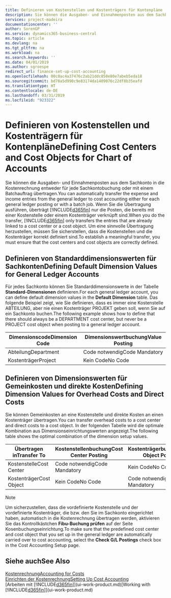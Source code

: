 ```yaml
---
title: Definieren von Kostenstellen und Kostenträgern für Kontenpläne | Microsoft Docs
description: Sie können die Ausgaben- und Einnahmenposten aus dem Sachkonto in die Kostenrechnung entweder für jede Sachkontobuchung oder mit einem Batchauftrag übertragen. Wenn Sie die Übertragung ausführen, überträgt das System nur die Posten, die bereits mit einer Kostenstelle oder einem Kostenträger verknüpft sind. Um eine sinnvolle Übertragung herzustellen, müssen Sie sicherstellen, dass die Kostenstellen und die Kostenträger korrekt definiert sind.
services: project-madeira
documentationcenter: ''
author: SorenGP
ms.service: dynamics365-business-central
ms.topic: article
ms.devlang: na
ms.tgt_pltfrm: na
ms.workload: na
ms.search.keywords: ''
ms.date: 04/01/2019
ms.author: sgroespe
redirect_url: finance-set-up-cost-accounting
ms.openlocfilehash: 00c0ac4a37476c2ab21ddc850e80e7abeb5eda18
ms.sourcegitcommit: bd78a5d990c9e83174da1409076c22df8b35eafd
ms.translationtype: HT
ms.contentlocale: de-DE
ms.lasthandoff: 03/31/2019
ms.locfileid: "923322"
---
```

# <a name="defining-cost-centers-and-cost-objects-for-chart-of-accounts"></a><span data-ttu-id="07ae4-105">Definieren von Kostenstellen und Kostenträgern für Kontenpläne</span><span class="sxs-lookup"><span data-stu-id="07ae4-105">Defining Cost Centers and Cost Objects for Chart of Accounts</span></span>
<span data-ttu-id="07ae4-106">Sie können die Ausgaben- und Einnahmenposten aus dem Sachkonto in die Kostenrechnung entweder für jede Sachkontobuchung oder mit einem Batchauftrag übertragen.</span><span class="sxs-lookup"><span data-stu-id="07ae4-106">You can automatically transfer the expense and income entries from the general ledger to cost accounting either for each general ledger posting or with a batch job.</span></span> <span data-ttu-id="07ae4-107">Wenn Sie die Übertragung ausführen, überträgt [!INCLUDE[d365fin](includes/d365fin_md.md)] nur die Posten, die bereits mit einer Kostenstelle oder einem Kostenträger verknüpft sind.</span><span class="sxs-lookup"><span data-stu-id="07ae4-107">When you do the transfer, [!INCLUDE[d365fin](includes/d365fin_md.md)] only transfers the entries that are already linked to a cost center or a cost object.</span></span> <span data-ttu-id="07ae4-108">Um eine sinnvolle Übertragung herzustellen, müssen Sie sicherstellen, dass die Kostenstellen und die Kostenträger korrekt definiert sind.</span><span class="sxs-lookup"><span data-stu-id="07ae4-108">To establish a meaningful transfer, you must ensure that the cost centers and cost objects are correctly defined.</span></span>  

## <a name="defining-default-dimension-values-for-general-ledger-accounts"></a><span data-ttu-id="07ae4-109">Definieren von Standarddimensionswerten für Sachkonten</span><span class="sxs-lookup"><span data-stu-id="07ae4-109">Defining Default Dimension Values for General Ledger Accounts</span></span>  
<span data-ttu-id="07ae4-110">Für jedes Sachkonto können Sie Standarddimensionswerte in der Tabelle **Standard-Dimensionen** definieren.</span><span class="sxs-lookup"><span data-stu-id="07ae4-110">For each general ledger account, you can define default dimension values in the **Default Dimension** table.</span></span> <span data-ttu-id="07ae4-111">Das folgende Beispiel zeigt, wie Sie definieren, dass es immer eine Kostenstelle ABTEILUNG, aber nie einen Kostenträger PROJEKT geben soll, wenn Sie auf ein Sachkonto buchen.</span><span class="sxs-lookup"><span data-stu-id="07ae4-111">The following example shows how to define that there should always be a DEPARTMENT cost center, but never be a PROJECT cost object when posting to a general ledger account.</span></span>  

|<span data-ttu-id="07ae4-112">**Dimensionscode**</span><span class="sxs-lookup"><span data-stu-id="07ae4-112">**Dimension Code**</span></span>|<span data-ttu-id="07ae4-113">**Dimensionswertbuchung**</span><span class="sxs-lookup"><span data-stu-id="07ae4-113">**Value Posting**</span></span>|  
|------------------------------------------|-----------------------------------------|  
|<span data-ttu-id="07ae4-114">Abteilung</span><span class="sxs-lookup"><span data-stu-id="07ae4-114">Department</span></span>|<span data-ttu-id="07ae4-115">Code notwendig</span><span class="sxs-lookup"><span data-stu-id="07ae4-115">Code Mandatory</span></span>|  
|<span data-ttu-id="07ae4-116">Kostenträger</span><span class="sxs-lookup"><span data-stu-id="07ae4-116">Project</span></span>|<span data-ttu-id="07ae4-117">Kein Code</span><span class="sxs-lookup"><span data-stu-id="07ae4-117">No Code</span></span>|  

## <a name="defining-dimension-values-for-overhead-costs-and-direct-costs"></a><span data-ttu-id="07ae4-118">Definieren von Dimensionswerten für Gemeinkosten und direkte Kosten</span><span class="sxs-lookup"><span data-stu-id="07ae4-118">Defining Dimension Values for Overhead Costs and Direct Costs</span></span>  
 <span data-ttu-id="07ae4-119">Sie können Gemeinkosten an eine Kostenstelle und direkte Kosten an einen Kostenträger übertragen.</span><span class="sxs-lookup"><span data-stu-id="07ae4-119">You can transfer overhead costs to a cost center and direct costs to a cost object.</span></span> <span data-ttu-id="07ae4-120">In der folgenden Tabelle wird die optimale Kombination aus Dimensionseinrichtungswerten angezeigt.</span><span class="sxs-lookup"><span data-stu-id="07ae4-120">The following table shows the optimal combination of the dimension setup values.</span></span>  

|<span data-ttu-id="07ae4-121">Übertragen in</span><span class="sxs-lookup"><span data-stu-id="07ae4-121">Transfer To</span></span>|<span data-ttu-id="07ae4-122">Kostenstellenbuchung</span><span class="sxs-lookup"><span data-stu-id="07ae4-122">Cost Center Posting</span></span>|<span data-ttu-id="07ae4-123">Kostenträgerbuchung</span><span class="sxs-lookup"><span data-stu-id="07ae4-123">Cost Object Posting</span></span>|  
|-----------------|-------------------------|-------------------------|  
|<span data-ttu-id="07ae4-124">Kostenstelle</span><span class="sxs-lookup"><span data-stu-id="07ae4-124">Cost Center</span></span>|<span data-ttu-id="07ae4-125">Code notwendig</span><span class="sxs-lookup"><span data-stu-id="07ae4-125">Code Mandatory</span></span>|<span data-ttu-id="07ae4-126">Kein Code</span><span class="sxs-lookup"><span data-stu-id="07ae4-126">No Code</span></span>|  
|<span data-ttu-id="07ae4-127">Kostenträger</span><span class="sxs-lookup"><span data-stu-id="07ae4-127">Cost Object</span></span>|<span data-ttu-id="07ae4-128">Kein Code</span><span class="sxs-lookup"><span data-stu-id="07ae4-128">No Code</span></span>|<span data-ttu-id="07ae4-129">Code notwendig</span><span class="sxs-lookup"><span data-stu-id="07ae4-129">Code Mandatory</span></span>|  

> [!NOTE]  
>  <span data-ttu-id="07ae4-130">Um sicherzustellen, dass die vordefinierte Kostenstelle und der vordefinierte Kostenträger, die bzw. den Sie im Sachkonto eingerichtet haben, automatisch in die Kostenrechnung übertragen werden, aktivieren Sie das Kontrollkästchen **Fibu-Buchung prüfen** auf der Seite Kosenbuchungseinrichtung.</span><span class="sxs-lookup"><span data-stu-id="07ae4-130">To make sure that the predefined cost center and cost object that you set up in the general ledger are automatically carried over to cost accounting, select the **Check G/L Postings** check box in the Cost Accounting Setup page.</span></span>  

## <a name="see-also"></a><span data-ttu-id="07ae4-131">Siehe auch</span><span class="sxs-lookup"><span data-stu-id="07ae4-131">See Also</span></span>  
[<span data-ttu-id="07ae4-132">Kostenrechnung</span><span class="sxs-lookup"><span data-stu-id="07ae4-132">Accounting for Costs</span></span>](finance-manage-cost-accounting.md)  
[<span data-ttu-id="07ae4-133">Einrichten der Kostenrechnung</span><span class="sxs-lookup"><span data-stu-id="07ae4-133">Setting Up Cost Accounting</span></span>](finance-set-up-cost-accounting.md)  
<span data-ttu-id="07ae4-134">[Arbeiten mit [!INCLUDE[d365fin](includes/d365fin_md.md)]](ui-work-product.md)</span><span class="sxs-lookup"><span data-stu-id="07ae4-134">[Working with [!INCLUDE[d365fin](includes/d365fin_md.md)]](ui-work-product.md)</span></span>
